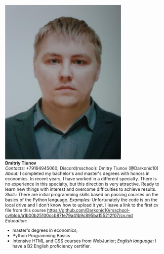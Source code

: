 ![My photo](img/photo.jpeg)\
**Dmitriy Tiunov**\
*Contacts:* +79194945060; Discord(rsschool): Dmitry Tiunov (@Darkonic10)\
*About:* I completed my bachelor's and master's degrees with honors in economics. In recent years, I have worked in a different specialty. There is no experience in this specialty, but this direction is very attractive. Ready to learn new things with interest and overcome difficulties to achieve results.\
*Skills:* There are initial programming skills based on passing courses on the basics of the Python language.
*Examples:* Unfortunately the code is on the local drive and I don't know how to upload it yet. I leave a link to the first cv file from this course <https://github.com/Darkonic10/rsschool-cv/blob/a1b00b25100ccb87fe79a41b9c895ba155212f07/cv.md>\
*Education:* 
- master's degrees in economics; 
- Python Programming Basics
- Intensive HTML and CSS courses from WebJunior;
*English language:* I have a B2 English proficiency certifier.